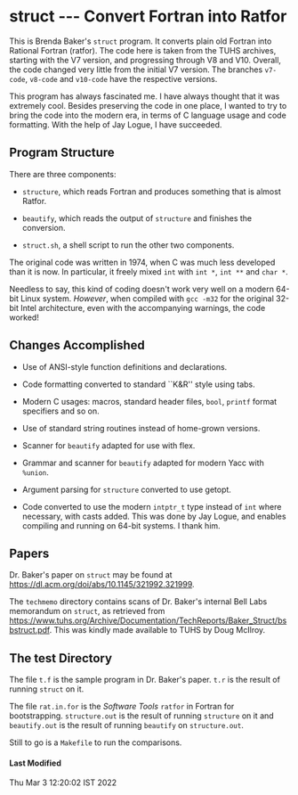 # struct --- Convert Fortran into Ratfor

This is Brenda Baker's `struct` program.  It converts plain old Fortran
into Rational Fortran (ratfor).  The code here is taken from the TUHS
archives, starting with the V7 version, and progressing through V8 and
V10.  Overall, the code changed very little from the initial V7 version.
The branches `v7-code`, `v8-code` and `v10-code` have the respective
versions.

This program has always fascinated me. I have always thought that it was
extremely cool.  Besides preserving the code in one place, I wanted to
try to bring the code into the modern era, in terms of C language usage
and code formatting.  With the help of Jay Logue, I have succeeded.

## Program Structure

There are three components:

* `structure`, which reads Fortran and produces something that is almost Ratfor.

* `beautify`, which reads the output of `structure` and finishes the conversion.

* `struct.sh`, a shell script to run the other two components.

The original code was written in 1974, when C was much less developed than
it is now. In particular, it freely mixed `int` with `int *`, `int **` and
`char *`.

Needless to say, this kind of coding doesn't work very well on a modern
64-bit Linux system.  _However_, when compiled with `gcc -m32` for the
original 32-bit Intel architecture, even with the accompanying warnings, the
code worked!

## Changes Accomplished

* Use of ANSI-style function definitions and declarations.

* Code formatting converted to standard ``K&R'' style using tabs.

* Modern C usages: macros, standard header files, `bool`, `printf` format specifiers and so on.

* Use of standard string routines instead of home-grown versions.

* Scanner for `beautify` adapted for use with flex.

* Grammar and scanner for `beautify` adapted for modern Yacc with `%union`.

* Argument parsing for `structure` converted to use getopt.

* Code converted to use the modern `intptr_t` type instead of `int` where
necessary, with casts added.  This was done by Jay Logue, and enables
compiling and running on 64-bit systems.  I thank him.

## Papers

Dr. Baker's paper on `struct` may be found at
https://dl.acm.org/doi/abs/10.1145/321992.321999.

The `techmemo` directory contains scans of Dr. Baker's internal
Bell Labs memorandum on `struct`, as retrieved from
https://www.tuhs.org/Archive/Documentation/TechReports/Baker_Struct/bsbstruct.pdf.
This was kindly made available to TUHS by Doug McIlroy.

## The test Directory

The file `t.f` is the sample program in Dr. Baker's paper. `t.r` is
the result of running `struct` on it.

The file `rat.in.for` is the _Software Tools_ `ratfor` in Fortran
for bootstrapping. `structure.out` is the result of running `structure`
on it and `beautify.out` is the result of running `beautify` on
`structure.out`.

Still to go is a `Makefile` to run the comparisons.

#### Last Modified

Thu Mar  3 12:20:02 IST 2022
